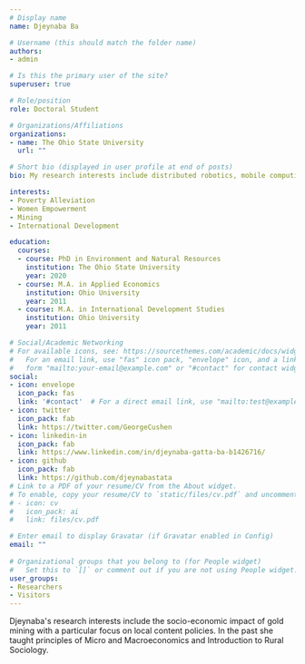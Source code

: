 ```yaml
---
# Display name
name: Djeynaba Ba

# Username (this should match the folder name)
authors:
- admin

# Is this the primary user of the site?
superuser: true

# Role/position
role: Doctoral Student 

# Organizations/Affiliations
organizations:
- name: The Ohio State University
  url: ""

# Short bio (displayed in user profile at end of posts)
bio: My research interests include distributed robotics, mobile computing and programmable matter.

interests:
- Poverty Alleviation 
- Women Empowerment
- Mining
- International Development

education:
  courses:
  - course: PhD in Environment and Natural Resources 
    institution: The Ohio State University
    year: 2020
  - course: M.A. in Applied Economics
    institution: Ohio University
    year: 2011
  - course: M.A. in International Development Studies
    institution: Ohio University
    year: 2011

# Social/Academic Networking
# For available icons, see: https://sourcethemes.com/academic/docs/widgets/#icons
#   For an email link, use "fas" icon pack, "envelope" icon, and a link in the
#   form "mailto:your-email@example.com" or "#contact" for contact widget.
social:
- icon: envelope
  icon_pack: fas
  link: '#contact'  # For a direct email link, use "mailto:test@example.org".
- icon: twitter
  icon_pack: fab
  link: https://twitter.com/GeorgeCushen
- icon: linkedin-in
  icon_pack: fab
  link: https://www.linkedin.com/in/djeynaba-gatta-ba-b1426716/
- icon: github
  icon_pack: fab
  link: https://github.com/djeynabastata
# Link to a PDF of your resume/CV from the About widget.
# To enable, copy your resume/CV to `static/files/cv.pdf` and uncomment the lines below.  
# - icon: cv
#   icon_pack: ai
#   link: files/cv.pdf

# Enter email to display Gravatar (if Gravatar enabled in Config)
email: ""
  
# Organizational groups that you belong to (for People widget)
#   Set this to `[]` or comment out if you are not using People widget.  
user_groups:
- Researchers
- Visitors
---
```

Djeynaba's research interests include the socio-economic impact of gold mining with a particular focus on local content policies. In the past she taught principles of Micro and Macroeconomics and Introduction to Rural Sociology.
